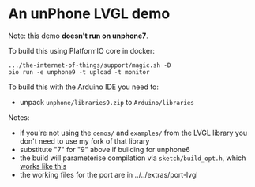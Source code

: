 An unPhone LVGL demo
===

Note: this demo **doesn't run on unphone7**.

To build this using PlatformIO core in docker:

```
.../the-internet-of-things/support/magic.sh -D
pio run -e unphone9 -t upload -t monitor
```

To build this with the Arduino IDE you need to:

- unpack `unphone/libraries9.zip` to `Arduino/libraries`

Notes:

- if you're not using the `demos/` and `examples/` from the LVGL library you
  don't need to use my fork of that library
- substitute "7" for "9" above if building for unphone6
- the build will parameterise compilation via `sketch/build_opt.h`, which
  [works like
  this](https://github.com/stm32duino/wiki/wiki/Customize-build-options-using-build_opt.h)
- the working files for the port are in ../../extras/port-lvgl
